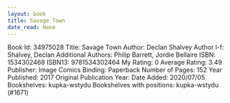 ```yaml
---
layout: book
title: Savage Town
date_read: None
---
```


Book Id: 34975028
Title: Savage Town
Author: Declan Shalvey
Author l-f: Shalvey, Declan
Additional Authors: Philip Barrett, Jordie Bellaire
ISBN: 1534302468
ISBN13: 9781534302464
My Rating: 0
Average Rating: 3.49
Publisher: Image Comics
Binding: Paperback
Number of Pages: 152
Year Published: 2017
Original Publication Year: 
Date Added: 2020/07/05
Bookshelves: kupka-wstydu
Bookshelves with positions: kupka-wstydu (#1671)


